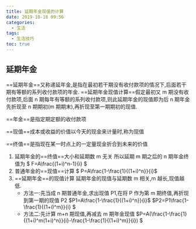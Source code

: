 ```yaml
---
title: 延期年金现值的计算
date: 2019-10-18 09:56
categories:
  - 生活
tags:
  - 生活技巧
toc: true
---
```


## 延期年金

==延期年金==又称递延年金,是指在最初若干期没有收付款项的情况下,后面若干期有等额的系列收付款项的年金.
==延期年金现值计算==假定最初又 m 期没有收付款项,后面 n 期每年有等额的系列收付款项,则此延期年金的现值即为后 n 期年金先折现至 n 期期初(m 期期末),再折现至第一期期初的现值.

==年金==是指定期定额的收付款项

==现值==成本或收益的价值以今天的现金来计量时,称为现值

==终值==是指现在某一时点上的一定量现金折合到未来的价值

1. 延期年金的==终值==大小和延期数 m 无关
   所以延期 m 期之后的 n 期年金终值为
   $ F=A\frac{(1+i)^n-1}{i} $
2. 普通年金的==现值==计算
   $ P=A\frac{1-\frac{1}{(1+i)^n}}{i}$
3. ==延期年金==的现值计算
   延期年金的现值与延期数 m 相关,m 越长,现值越低.
   - 方法一:先当成 n 期普通年金,求出现值 P1,在将 P 作为第 m 期终值,再折现到第一期的现值 P2
     $P1=A\frac{1-\frac{1}{(1+i)^n}}{i}$
     $P2=P1\frac{1-\frac{1}{(1+i)^m}}{i} $
   - 方法二:先计算 m+n 期现值,再减去 m 期年金现值
     $P=A(\frac{1-\frac{1}{(1+i)^m(1+i)^n}}{i}-\frac{1-\frac{1}{(1+i)^m}}{i}) $
